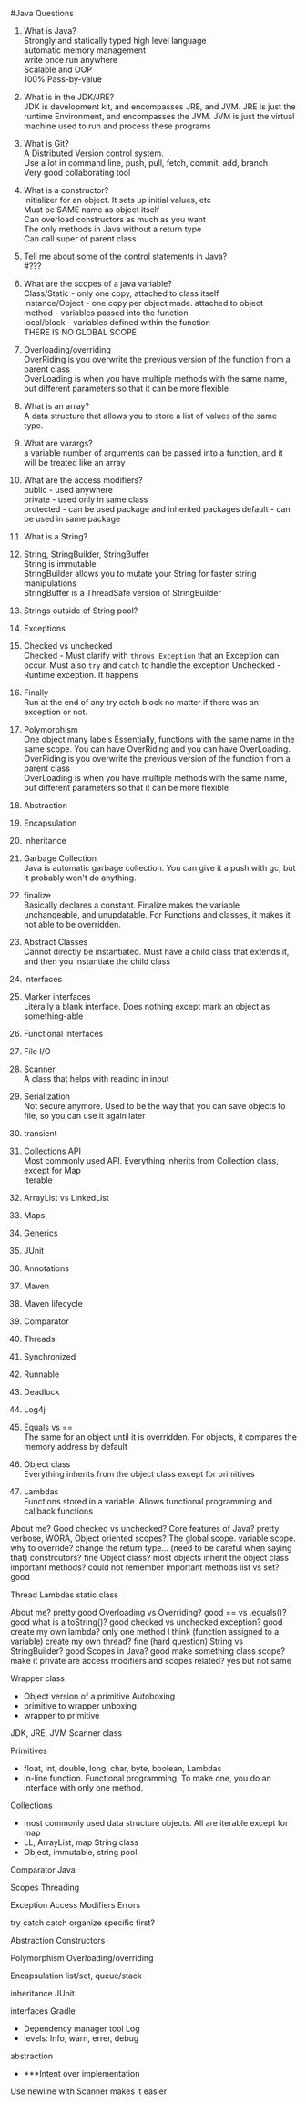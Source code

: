 #Java Questions  
1. What is Java?  
	Strongly and statically typed high level language  
	automatic memory management  
	write once run anywhere  
	Scalable and OOP  
	100% Pass-by-value  
2. What is in the JDK/JRE?   
	JDK is development kit, and encompasses JRE, and JVM. JRE is just the runtime Environment, and encompasses the JVM. JVM is just the virtual machine used to run and process these programs  
3. What is Git?  
	A Distributed Version control system.  
	Use a lot in command line, push, pull, fetch, commit, add, branch  
	Very good collaborating tool  
4. What is a constructor?  
	Initializer for an object. It sets up initial values, etc  
	Must be SAME name as object itself  
	Can overload constructors as much as you want  
	The only methods in Java without a return type  
	Can call super of parent class  
5. Tell me about some of the control statements in Java?   
	#???  
6. What are the scopes of a java variable?    
	Class/Static - only one copy, attached to class itself  
	Instance/Object - one copy per object made. attached to object  
	method - variables passed into the function  
	local/block - variables defined within the function  
	THERE IS NO GLOBAL SCOPE
7. Overloading/overriding  
	OverRiding is you overwrite the previous version of the function from a parent class  
	OverLoading is when you have multiple methods with the same name, but different parameters so that it can be more flexible  
8. What is an array?  
	A data structure that allows you to store a list of values of the same type.
9. What are varargs?  
	a variable number of arguments can be passed into a function, and it will be treated like an array
10. What are the access modifiers?  
	public - used anywhere  
	private - used only in same class  
	protected - can be used package and inherited packages
	default - can be used in same package
11. What is a String?  
12. String, StringBuilder, StringBuffer  
	String is immutable  
	StringBuilder allows you to mutate your String for faster string manipulations  
	StringBuffer is a ThreadSafe version of StringBuilder  
13. Strings outside of String pool?   
14. Exceptions  
15. Checked vs unchecked  
	Checked - Must clarify with ```throws Exception``` that an Exception can occur. Must also `try` and `catch` to handle the exception
	Unchecked - Runtime exception. It happens
16. Finally  
	Run at the end of any try catch block no matter if there was an exception or not.
17. Polymorphism  
	One object many labels
	Essentially, functions with the same name in the same scope. You can have OverRiding and you can have OverLoading.  
	OverRiding is you overwrite the previous version of the function from a parent class  
	OverLoading is when you have multiple methods with the same name, but different parameters so that it can be more flexible  
18. Abstraction  
	
19. Encapsulation  
	
20. Inheritance  
	
21. Garbage Collection  
	Java is automatic garbage collection. You can give it a push with gc, but it probably won't do anything. 
22. finalize  
	Basically declares a constant. Finalize makes the variable unchangeable, and unupdatable. 
	For Functions and classes, it makes it not able to be overridden.
23. Abstract Classes  
	Cannot directly be instantiated. Must have a child class that extends it, and then you instantiate the child class
24. Interfaces  
	
25. Marker interfaces  
	Literally a blank interface. Does nothing except mark an object as something-able
26. Functional Interfaces  
	
27. File I/O  
	
28. Scanner  
	A class that helps with reading in input
29. Serialization  
	Not secure anymore. Used to be the way that you can save objects to file, so you can use it again later 
30. transient  
	
31. Collections API   
	Most commonly used API. Everything inherits from Collection class, except for Map  
	Iterable  
32. ArrayList vs LinkedList  
33. Maps  
34. Generics  
35. JUnit  
36. Annotations  
37. Maven  
38. Maven lifecycle  
39. Comparator  
40. Threads  
41. Synchronized  
42. Runnable  
43. Deadlock  
44. Log4j  
45. Equals vs ==  
	The same for an object until it is overridden. For objects, it compares the memory address by default
46. Object class  
	Everything inherits from the object class except for primitives
47. Lambdas  
	Functions stored in a variable. Allows functional programming and callback functions


About me? Goodchecked vs unchecked?Core features of Java? pretty verbose, WORA, Object orientedscopes? The global scope. variable scope. why to override? change the return type... (need to be careful when saying that)constrcutors? fineObject class? most objects inherit the object classimportant methods? could not remember important methodslist vs set? good



Thread
Lambdas
static class

About me? pretty good
Overloading vs Overriding? good
== vs .equals()? good
what is a toString()? good
checked vs unchecked exception? good
create my own lambda? only one method I think (function assigned to a variable)
create my own thread? fine (hard question)
String vs StringBuilder? good
Scopes in Java? good
make something class scope? make it private
are access modifiers and scopes related? yes but not same


Wrapper class
- Object version of a primitive
Autoboxing
- primitive to wrapper
unboxing
- wrapper to primitive

JDK, JRE, JVM
Scanner class

Primitives
- float, int, double, long,  char, byte, boolean, 
Lambdas
- in-line function. Functional programming. To make one, you do an interface with only one method.

Collections 
- most commonly used data structure objects. All are iterable except for map
- LL, ArrayList, map
String class
- Object, immutable, string pool.

Comparator
Java

Scopes
Threading

Exception
Access Modifiers
Errors

try catch catch
organize specific first?

Abstraction
Constructors

Polymorphism
Overloading/overriding

Encapsulation
list/set, queue/stack

inheritance
JUnit

interfaces
Gradle
- Dependency manager tool
Log
- levels: Info, warn, errer, debug

abstraction
- ***Intent over implementation


Use newline with Scanner makes it easier
